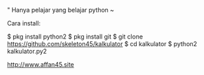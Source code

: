 
" Hanya pelajar yang belajar python ~

Cara install:

$ pkg install python2
$ pkg install git
$ git clone https://github.com/skeleton45/kalkulator
$ cd kalkulator
$ python2 kalkulator.py2

http://www.affan45.site
